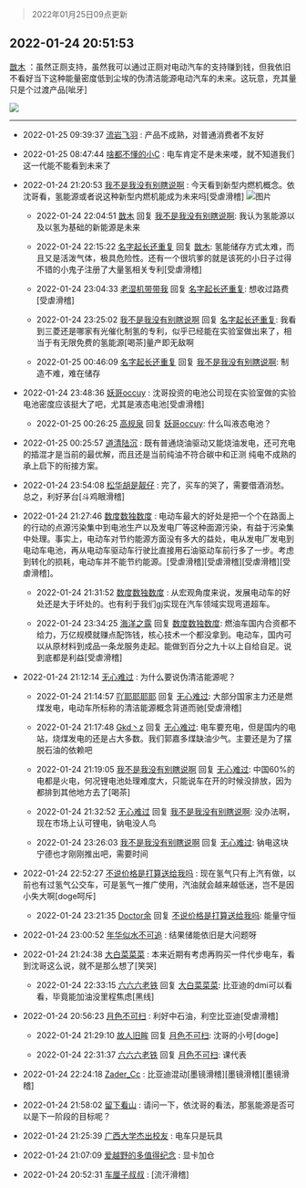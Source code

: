 > 2022年01月25日09点更新
<link rel="stylesheet" href="https://cdn.jsdelivr.net/gh/taotie6/sampleJSON@main/css/photo_show.css">
<meta name="referrer" content="no-referrer" />


 ## 2022-01-24 20:51:53 

 [㪚木](https://www.coolapk.com/feed/33068170?shareKey=MzFjOGU0NDhmMDBkNjFlZWE0ODc~) ：虽然正厕支持，虽然我可以通过正厕对电动汽车的支持赚到钱，但我依旧不看好当下这种能量密度低到尘埃的伪清洁能源电动汽车的未来。这玩意，充其量只是个过渡产品[呲牙] 

<div class="album">
<img class="img-item" src="https://image.coolapk.com/feed/2020/0511/21/1081091_45bad8f3_4880_7713@356x200.gif" />
</div>

 ------- 

- 2022-01-25 09:39:37 [流岩飞羽](uid=4383023) : 产品不成熟，对普通消费者不友好 

- 2022-01-25 08:47:44 [啥都不懂的小C](uid=2418955) : 电车肯定不是未来喽，就不知道我们这一代能不能看到未来了 

- 2022-01-24 21:20:53 [我不是我没有别瞎说啊](uid=2231912) : 今天看到新型内燃机概念。依沈哥看，氢能源或者说这种新型内燃机能成为未来吗[受虐滑稽] ![图片](https://image.coolapk.com/feed/2022/0124/21/2231912_bf6b3255_0452_4877_373@1200x2640.jpeg)

    - 2022-01-24 22:04:51 [㪚木](uid=1081091) 回复 [我不是我没有别瞎说啊](uid=2231912): 我认为氢能源以及以氢为基础的新能源是未来 

    - 2022-01-24 22:15:22 [名字起长还重复](uid=485854) 回复 [㪚木](uid=1081091): 氢能储存方式太难，而且又是活泼气体，极具危险性。还有一个很坑爹的就是该死的小日子过得不错的小鬼子注册了大量氢相关专利[受虐滑稽] 

    - 2022-01-24 23:04:33 [老湿机带带我](uid=827973) 回复 [名字起长还重复](uid=485854): 想收过路费[受虐滑稽] 

    - 2022-01-24 23:25:02 [我不是我没有别瞎说啊](uid=2231912) 回复 [名字起长还重复](uid=485854): 我看到三菱还是哪家有光催化制氢的专利，似乎已经能在实验室做出来了，相当于有无限免费的氢能源[喝茶]量产即无敌啊 

    - 2022-01-25 00:46:09 [名字起长还重复](uid=485854) 回复 [我不是我没有别瞎说啊](uid=2231912): 制造不难，难在储存 

- 2022-01-24 23:48:36 [妖哥occuy](uid=1388591) : 沈哥投资的电池公司现在实验室做的实验电池密度应该挺大了吧，尤其是液态电池[受虐滑稽] 

    - 2022-01-25 00:26:25 [高规泉](uid=1123484) 回复 [妖哥occuy](uid=1388591): 什么叫液态电池？ 

- 2022-01-25 00:25:57 [道清陆沉](uid=889471) : 既有普通烧油驱动又能烧油发电，还可充电的插混才是当前的最优解，而且还是当前纯油不符合碳中和正测 纯电不成熟的承上启下的衔接方案。 

- 2022-01-24 23:54:08 [松华胡是靓仔](uid=692318) : 完了，买车的哭了，需要借酒消愁。总之，利好茅台[斗鸡眼滑稽] 

- 2022-01-24 21:27:46 [数度数独数度](uid=1649918) : 电动车最大的好处是把一个个在路面上的行动的点源污染集中到电池生产以及发电厂等这种面源污染，有益于污染集中处理。事实上，电动车对节约能源方面没有多大的益处，电从发电厂发电到电动车电池，再从电动车驱动车行驶比直接用石油驱动车前行多了一步。考虑到转化的损耗，电动车并不能节约能源<!--break-->。[受虐滑稽][受虐滑稽][受虐滑稽][受虐滑稽]。 

    - 2022-01-24 21:31:52 [数度数独数度](uid=1649918) : 从宏观角度来说，发展电动车的好处还是大于坏处的。也有利于我们gj实现在汽车领域实现弯道超车。 

    - 2022-01-24 23:34:25 [海洋之露](uid=1111949) 回复 [数度数独数度](uid=1649918): 燃油车国内合资都不给力，万亿规模就赚点配饰钱，核心技术一个都没拿到。电动车，国内可以从原材料到成品一条龙服务走起。能做到百分之九十以上自给自足。说到底都是利益[受虐滑稽] 

- 2022-01-24 21:12:14 [无心难过](uid=3681127) : 为什么要说伪清洁能源呢？ 

    - 2022-01-24 21:14:57 [吖耶耶耶耶](uid=1523259) 回复 [无心难过](uid=3681127): 大部分国家主力还是燃煤发电，电动车所标称的清洁能源概念背道而驰[受虐滑稽] 

    - 2022-01-24 21:17:48 [Gkd丶z](uid=2491267) 回复 [无心难过](uid=3681127): 电车要充电，但是国内的电站，烧煤发电的还是占大多数。我们郭嘉多煤缺油少气。主要还是为了摆脱石油的依赖吧 

    - 2022-01-24 21:19:05 [我不是我没有别瞎说啊](uid=2231912) 回复 [无心难过](uid=3681127): 中国60%的电都是火电，何况锂电池处理难度大，只能说车在开的时候没排放，因为都排到其他地方去了[喝茶] 

    - 2022-01-24 21:32:52 [无心难过](uid=3681127) 回复 [我不是我没有别瞎说啊](uid=2231912): 没办法啊，现在市场上认可锂电，钠电没人鸟 

    - 2022-01-24 23:26:03 [我不是我没有别瞎说啊](uid=2231912) 回复 [无心难过](uid=3681127): 钠电这块宁德也才刚刚推出吧，需要时间 

- 2022-01-24 22:52:27 [不说价格是打算送给我吗](uid=3415876) : 现在氢气只有上汽有做，以前也有过氢气公交车，可是氢气一推广使用，汽油就会越来越低迷，岂不是因小失大啊[doge呵斥] 

    - 2022-01-24 23:21:35 [Doctor余](uid=1383402) 回复 [不说价格是打算送给我吗](uid=3415876): 能量守恒 

- 2022-01-24 23:00:52 [年华似水不可追](uid=625421) : 结果储能依旧是大问题呀 

- 2022-01-24 21:24:38 [大白菜菜菜](uid=2081020) : 本来近期有考虑再购买一件代步电车，看到沈哥这么说，就不是那么想了[笑哭] 

    - 2022-01-24 22:33:15 [六六六老铁](uid=1165265) 回复 [大白菜菜菜](uid=2081020): 比亚迪的dmi可以看看，毕竟能加油没里程焦虑[黑线] 

- 2022-01-24 20:56:23 [月色不可扫](uid=3639201) : 利好中石油，利空比亚迪[受虐滑稽] 

    - 2022-01-24 21:29:10 [故人旧眸](uid=5481001) 回复 [月色不可扫](uid=3639201): 沈哥的小号[doge] 

    - 2022-01-24 22:31:37 [六六六老铁](uid=1165265) 回复 [月色不可扫](uid=3639201): 课代表 

- 2022-01-24 22:24:18 [Zader_Cc](uid=1453125) : 比亚迪混动[墨镜滑稽][墨镜滑稽][墨镜滑稽] 

- 2022-01-24 21:58:02 [留下看山](uid=1654131) : 请问一下，依沈哥的看法，那氢能源是否可以是下一阶段的目标呢？ 

- 2022-01-24 21:25:39 [广西大学杰出校友](uid=1654148) : 电车只是玩具 

- 2022-01-24 21:07:09 [爱越野的多值得纪念](uid=1817685) : 显卡加仓 

- 2022-01-24 20:52:31 [车厘子叔叔](uid=1756803) : [流汗滑稽] 

